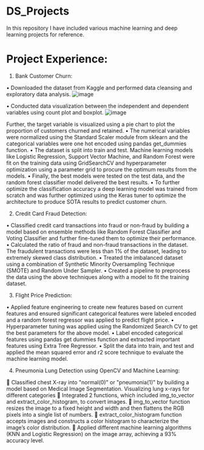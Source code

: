 # DS_Projects
In this repository I have included various machine learning and deep learning projects for reference.

# Project Experience:

1) Bank Customer Churn:

•	Downloaded the dataset from Kaggle and performed data cleansing and exploratory data analysis.
![image](https://user-images.githubusercontent.com/107737679/185536594-6d04175d-4a61-4cd9-bfd8-452fc9dc6ba5.png)

•	Conducted data visualization between the independent and dependent variables using count plot and boxplot. 
![image](https://user-images.githubusercontent.com/107737679/185536970-e86dfa68-1dd1-49c1-8b40-e30912da4528.png)

  Further, the target variable is visualized using a pie chart to plot the proportion of customers churned and retained.
•	The numerical variables were normalized using the Standard Scaler module from sklearn and the categorical variables were one hot encoded using pandas get_dummies function. 
•	The dataset is split into train and test. Machine learning models like Logistic Regression, Support Vector Machine, and Random Forest were fit on the training data 
  using GridSearchCV and hyperparameter optimization using a parameter grid to procure the optimum results from the models.
•	Finally, the best models were tested on the test data, and the random forest classifier model delivered the best results.
•	To further optimize the classification accuracy a deep learning model was trained from scratch and was further optimized using the Keras tuner to optimize the 
  architecture to produce SOTA results to predict customer churn.

2) Credit Card Fraud Detection:

•	Classified credit card transactions into fraud or non-fraud by building a model based on ensemble methods like Random Forest Classifier and Voting Classifier and 
  further fine-tuned them to optimize their performance.
•	Calculated the ratio of fraud and non-fraud transactions in the dataset. The fraudulent transactions were less than 1% of the dataset, leading to extremely skewed 
  class distribution.
•	Treated the imbalanced dataset using a combination of Synthetic Minority Oversampling Technique (SMOTE) and Random Under Sampler.
•	Created a pipeline to preprocess the data using the above techniques along with a model to fit the training dataset.  

3) Flight Price Prediction:

•	Applied feature engineering to create new features based on current features and ensured significant categorical features were labeled encoded and a random forest
  regressor was applied to predict flight price.
•	 Hyperparameter tuning was applied using the Randomized Search CV to get the best parameters for the above model.
•	Label encoded categorical features using pandas get dummies function and extracted important features using Extra Tree Regressor.
•	Split the data into train, and test and applied the mean squared error and r2 score technique to evaluate the machine learning model. 

4) Pneumonia Lung Detection using OpenCV and Machine Learning:

 Classified chest X-ray into "normal(0)" or "pneumonia(1)" by building a model based on Medical Image Segmentation. Visualizing lung x-rays for different categories
 Integrated 2 functions, which included img_to_vector and extract_color_histogram, to convert images.
 img_to_vector function resizes the image to a fixed height and width and then flattens the RGB pixels into a single list of numbers.
 extract_color_histogram function accepts images and constructs a color histogram to characterize the image’s color distribution.
 Applied different machine learning algorithms (KNN and Logistic Regression) on the image array, achieving a 93% accuracy level.




